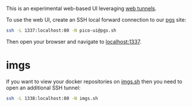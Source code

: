 This is an experimental web-based UI leveraging [web tunnels](https://pico.sh/tunnels).

To use the web UI, create an SSH local forward connection to our
[pgs](https://pico.sh/pgs)
site:

```bash
ssh -L 1337:localhost:80 -N pico-ui@pgs.sh
```

Then open your browser and navigate to [localhost:1337](http://localhost:1337).

# imgs

If you want to view your docker repositories on [imgs.sh](https://pico/imgs.sh)
then you need to open an additional SSH tunnel:

```bash
ssh -L 1338:localhost:80 -N imgs.sh
```

